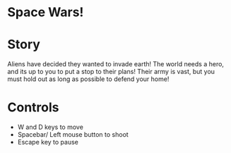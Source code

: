 # Space Wars!



# Story
Aliens have decided they wanted to invade earth! The world needs a hero, and its up to you to put a stop to their plans! Their army is vast, but you must hold out as long as possible to defend your home!

# Controls
- W and D keys to move
- Spacebar/ Left mouse button to shoot
- Escape key to pause



